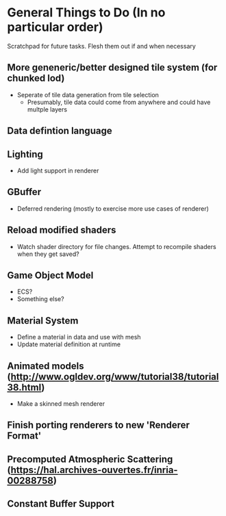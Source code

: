 # General Things to Do (In no particular order)
Scratchpad for future tasks. Flesh them out if and when necessary

## More geneneric/better designed tile system (for chunked lod)
- Seperate of tile data generation from tile selection
    - Presumably, tile data could come from anywhere and could have multple layers

## Data defintion language

## Lighting
- Add light support in renderer

## GBuffer
- Deferred rendering (mostly to exercise more use cases of renderer)

## Reload modified shaders
- Watch shader directory for file changes. Attempt to recompile shaders when they get saved?

## Game Object Model
- ECS?
- Something else?

## Material System
- Define a material in data and use with mesh
- Update material definition at runtime

## Animated models (http://www.ogldev.org/www/tutorial38/tutorial38.html)
- Make a skinned mesh renderer

## Finish porting renderers to new 'Renderer Format'

## Precomputed Atmospheric Scattering (https://hal.archives-ouvertes.fr/inria-00288758)

## Constant Buffer Support